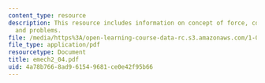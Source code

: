 ```yaml
---
content_type: resource
description: This resource includes information on concept of force, concept of moment,
  and problems.
file: /media/https%3A/open-learning-course-data-rc.s3.amazonaws.com/1-050-solid-mechanics-fall-2004/4a78b7668ad961549681ce0e42f95b66_emech2_04.pdf
file_type: application/pdf
resourcetype: Document
title: emech2_04.pdf
uid: 4a78b766-8ad9-6154-9681-ce0e42f95b66
---
```

